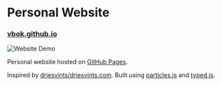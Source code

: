 # Personal Website

### [vbok.github.io](https://vbok.github.io/)

![Website Demo](img/demo.gif)

Personal website hosted on [GitHub Pages](https://pages.github.com/).

Inspired by [driesvints/driesvints.com](https://github.com/driesvints/driesvints.com). 
Built using [particles.js](https://github.com/VincentGarreau/particles.js/) and [typed.js](https://github.com/mattboldt/typed.js/).
